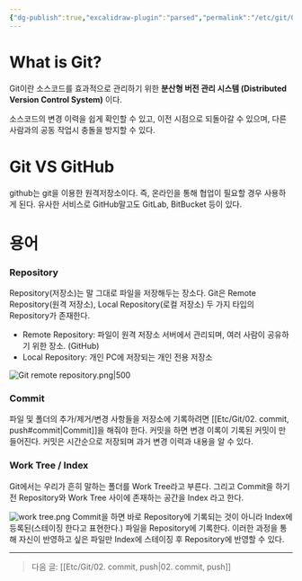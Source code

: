 ```yaml
---
{"dg-publish":true,"excalidraw-plugin":"parsed","permalink":"/etc/git/01-git/","dgPassFrontmatter":true,"noteIcon":""}
---
```



# What is Git?
Git이란 소스코드를 효과적으로 관리하기 위한 **분산형 버전 관리 시스템 (Distributed Version Control System)** 이다.

소스코드의 변경 이력을 쉽게 확인할 수 있고, 이전 시점으로 되돌아갈 수 있으며, 다른 사람과의 공동 작업시 충돌을 방지할 수 있다.

# Git VS GitHub
github는 git을 이용한 원격저장소이다. 즉, 온라인을 통해 협업이 필요할 경우 사용하게 된다. 유사한 서비스로 GitHub말고도 GitLab, BitBucket 등이 있다.

# 용어
### Repository
Repository(저장소)는 말 그대로 파일을 저장해두는 장소다.
Git은 Remote Repository(원격 저장소), Local Repository(로컬 저장소) 두 가지 타입의 Repository가 존재한다.
- Remote Repository: 파일이 원격 저장소 서버에서 관리되며, 여러 사람이 공유하기 위한 장소. (GitHub)
- Local Repository: 개인 PC에 저장되는 개인 전용 저장소

![Git remote repository.png|500](/img/user/Etc/Git/Git%20remote%20repository.png)

### Commit
파일 및 폴더의 추가/제거/변경 사항들을 저장소에 기록하려면 [[Etc/Git/02. commit, push#commit\|Commit]]을 해줘야 한다.
커밋을 하면 변경 이록이 기록된 커밋이 만들어진다. 커밋은 시간순으로 저장되며 과거 변경 이력과 내용을 알 수 있다.

### Work Tree / Index
Git에서는 우리가 흔히 말하는 폴더를 Work Tree라고 부른다. 그리고 Commit을 하기 전 Repository와 Work Tree 사이에 존재하는 공간을 Index 라고 한다.

![work tree.png](/img/user/Etc/Git/work%20tree.png)
Commit을 하면 바로 Repository에 기록되는 것이 아니라 Index에 등록된(스테이징 한다고 표현한다.) 파일을 Repository에 기록한다.
이러한 과정을 통해 자신이 반영하고 싶은 파일만 Index에 스테이징 후 Repository에 반영할 수 있다.


---
> 다음 글: [[Etc/Git/02. commit, push\|02. commit, push]]